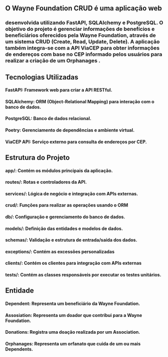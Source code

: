 ## O Wayne Foundation CRUD é uma aplicação web 

### desenvolvida utilizando FastAPI, SQLAlchemy e PostgreSQL. O objetivo do projeto é gerenciar informações de benefícios e beneficiários oferecidos pela Wayne Foundation, através de um sistema CRUD (Create, Read, Update, Delete). A aplicação também integra-se com a API ViaCEP para obter informações de endereços com base no CEP informado pelos usuários para realizar a criação de um Orphanages .



## Tecnologias Utilizadas

#### FastAPI: Framework web para criar a API RESTful.

#### SQLAlchemy: ORM (Object-Relational Mapping) para interação com o banco de dados.

#### PostgreSQL: Banco de dados relacional.

#### Poetry: Gerenciamento de dependências e ambiente virtual.

#### ViaCEP API: Serviço externo para consulta de endereços por CEP.



## Estrutura do Projeto

#### app/: Contém os módulos principais da aplicação.

#### routes/: Rotas e controladores da API.

#### services/: Lógica de negócio e integração com APIs externas.

#### crud/: Funções para realizar as operações usando o ORM

#### db/: Configuração e gerenciamento do banco de dados.

#### models/: Definição das entidades e modelos de dados.

#### schemas/: Validação e estrutura de entrada/saída dos dados.

#### exceptions/: Contém as excessões personalizadas

#### clients/: Contém os clientes para integração com APIs externas

#### tests/: Contém as classes responsáveis por executar os testes unitários.


## Entidade

#### Dependent: Representa um beneficiário da Wayne Foundation.

#### Assosiation: Representa um doador que contribui para a Wayne Foundation.

#### Donations: Registra uma doação realizada por um Association.

#### Orphanages: Representa um orfanato que cuida de um ou mais Dependents.
